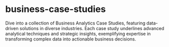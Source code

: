 # business-case-studies
Dive into a collection of Business Analytics Case Studies, featuring data-driven solutions in diverse industries. Each case study underlines advanced analytical techniques and strategic insights, exemplifying expertise in transforming complex data into actionable business decisions.
